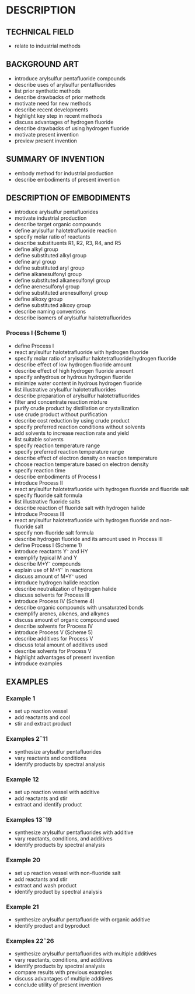 # DESCRIPTION

## TECHNICAL FIELD

- relate to industrial methods

## BACKGROUND ART

- introduce arylsulfur pentafluoride compounds
- describe uses of arylsulfur pentafluorides
- list prior synthetic methods
- describe drawbacks of prior methods
- motivate need for new methods
- describe recent developments
- highlight key step in recent methods
- discuss advantages of hydrogen fluoride
- describe drawbacks of using hydrogen fluoride
- motivate present invention
- preview present invention

## SUMMARY OF INVENTION

- embody method for industrial production
- describe embodiments of present invention

## DESCRIPTION OF EMBODIMENTS

- introduce arylsulfur pentafluorides
- motivate industrial production
- describe target organic compounds
- define arylsulfur halotetrafluoride reaction
- specify molar ratio of reactants
- describe substituents R1, R2, R3, R4, and R5
- define alkyl group
- define substituted alkyl group
- define aryl group
- define substituted aryl group
- define alkanesulfonyl group
- define substituted alkanesulfonyl group
- define arenesulfonyl group
- define substituted arenesulfonyl group
- define alkoxy group
- define substituted alkoxy group
- describe naming conventions
- describe isomers of arylsulfur halotetrafluorides

### Process I (Scheme 1)

- define Process I
- react arylsulfur halotetrafluoride with hydrogen fluoride
- specify molar ratio of arylsulfur halotetrafluoride/hydrogen fluoride
- describe effect of low hydrogen fluoride amount
- describe effect of high hydrogen fluoride amount
- specify anhydrous or hydrous hydrogen fluoride
- minimize water content in hydrous hydrogen fluoride
- list illustrative arylsulfur halotetrafluorides
- describe preparation of arylsulfur halotetrafluorides
- filter and concentrate reaction mixture
- purify crude product by distillation or crystallization
- use crude product without purification
- describe cost reduction by using crude product
- specify preferred reaction conditions without solvents
- add solvents to increase reaction rate and yield
- list suitable solvents
- specify reaction temperature range
- specify preferred reaction temperature range
- describe effect of electron density on reaction temperature
- choose reaction temperature based on electron density
- specify reaction time
- describe embodiments of Process I
- introduce Process II
- react arylsulfur halotetrafluoride with hydrogen fluoride and fluoride salt
- specify fluoride salt formula
- list illustrative fluoride salts
- describe reaction of fluoride salt with hydrogen halide
- introduce Process III
- react arylsulfur halotetrafluoride with hydrogen fluoride and non-fluoride salt
- specify non-fluoride salt formula
- describe hydrogen fluoride and its amount used in Process III
- define Process I (Scheme 1)
- introduce reactants Y⁻ and HY
- exemplify typical M and Y
- describe M+Y⁻ compounds
- explain use of M+Y⁻ in reactions
- discuss amount of M+Y⁻ used
- introduce hydrogen halide reaction
- describe neutralization of hydrogen halide
- discuss solvents for Process III
- introduce Process IV (Scheme 4)
- describe organic compounds with unsaturated bonds
- exemplify arenes, alkenes, and alkynes
- discuss amount of organic compound used
- describe solvents for Process IV
- introduce Process V (Scheme 5)
- describe additives for Process V
- discuss total amount of additives used
- describe solvents for Process V
- highlight advantages of present invention
- introduce examples

## EXAMPLES

### Example 1

- set up reaction vessel
- add reactants and cool
- stir and extract product

### Examples 2˜11

- synthesize arylsulfur pentafluorides
- vary reactants and conditions
- identify products by spectral analysis

### Example 12

- set up reaction vessel with additive
- add reactants and stir
- extract and identify product

### Examples 13˜19

- synthesize arylsulfur pentafluorides with additive
- vary reactants, conditions, and additives
- identify products by spectral analysis

### Example 20

- set up reaction vessel with non-fluoride salt
- add reactants and stir
- extract and wash product
- identify product by spectral analysis

### Example 21

- synthesize arylsulfur pentafluoride with organic additive
- identify product and byproduct

### Examples 22˜26

- synthesize arylsulfur pentafluorides with multiple additives
- vary reactants, conditions, and additives
- identify products by spectral analysis
- compare results with previous examples
- discuss advantages of multiple additives
- conclude utility of present invention

